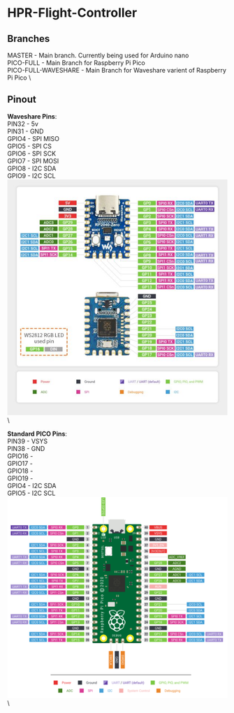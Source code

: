 # HPR-Flight-Controller

## Branches
  
  MASTER - Main branch. Currently being used for Arduino nano \
  PICO-FULL - Main Branch for Raspberry Pi Pico \
  PICO-FULL-WAVESHARE - Main Branch for Waveshare varient of Raspberry Pi Pico \

## Pinout

  **Waveshare Pins**:\
  PIN32 - 5v\
  PIN31 - GND\
  GPIO4 - SPI MISO\
  GPIO5 - SPI CS\
  GPIO6 - SPI SCK\
  GPIO7 - SPI MOSI\
  GPIO8 - I2C SDA\
  GPIO9 - I2C SCL\
  ![waveshare](./assets/rp2040-waveshare.jpg) \

  **Standard PICO Pins**:\
  PIN39 - VSYS\
  PIN38 - GND\
  GPIO16 -\
  GPIO17 -\
  GPIO18 -\
  GPIO19 -\
  GPIO4 - I2C SDA\
  GPIO5 - I2C SCL\
  ![standard](./assets/rp2040-standard.png)\
